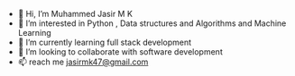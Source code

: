 - 👋 Hi, I’m Muhammed Jasir M K
- 👀 I’m interested in Python , Data structures and Algorithms and Machine Learning
- 🌱 I’m currently learning full stack development
- 💞️ I’m looking to collaborate with software development
- 📫 reach me jasirmk47@gmail.com

<!---
Jasir47/Jasir47 is a ✨ special ✨ repository because its `README.md` (this file) appears on your GitHub profile.
You can click the Preview link to take a look at your changes.
--->
